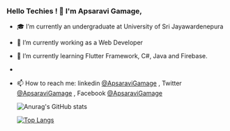 ### Hello Techies ! 👋 I'm Apsaravi Gamage,


- 🎓 I’m currently an undergraduate at University of Sri Jayawardenepura
- 🔭 I’m currently working as a Web Developer
- 🌱 I’m currently learning Flutter Framework, C#, Java and Firebase.
- 
- 📫 How to reach me: linkedin [@ApsaraviGamage](https://www.linkedin.com/in/apsaravi-gamage-b833a2185/) , Twitter [@ApsaraviGamage](https://twitter.com/ApsaraviG) , Facebook [@ApsaraviGamage](https://www.facebook.com/apsaravi.gamage)


  ![Anurag's GitHub stats](https://github-readme-stats.vercel.app/api?username=Apsaravigamage&show_icons=true&theme=radical)

  [![Top Langs](https://github-readme-stats.vercel.app/api/top-langs/?username=Apsaravigamage&layout=compact)](https://github.com/anuraghazra/github-readme-stats)
